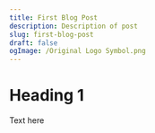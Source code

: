 ```yaml
---
title: First Blog Post
description: Description of post
slug: first-blog-post
draft: false
ogImage: /Original Logo Symbol.png
---
```

# Heading 1

Text here